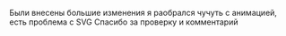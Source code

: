 Были внесены большие изменения я раобрался чучуть с анимацией, есть проблема с SVG 
Спасибо за проверку и комментарий
